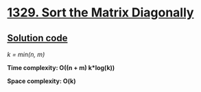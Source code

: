 # [1329. Sort the Matrix Diagonally](https://leetcode.com/problems/sort-the-matrix-diagonally/)

## [Solution code](https://github.com/alexengrig/leetcode/blob/main/src/main/java/dev/alexengrig/leetcode/_1329_sort_the_matrix_diagonally/Solution.java)

_k = min(n, m)_

**Time complexity: O((n + m) k*log(k))**

**Space complexity: O(k)**
